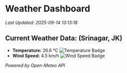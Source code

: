 
# Weather Dashboard

_Last Updated: 2025-09-14 13:13:18_

## Current Weather Data: (Srinagar, JK)
- **Temperature:** 26.6 °C ![Temperature Badge](https://img.shields.io/badge/Temperature-Medium%20Temp-green)
- **Wind Speed:** 4.5 km/h ![Wind Speed Badge](https://img.shields.io/badge/Wind%20Speed-Light%20Wind-blue)

*Powered by Open-Meteo API*
